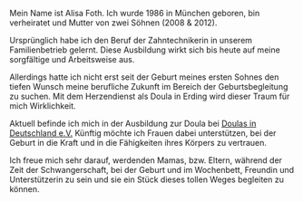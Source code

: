 Mein Name ist Alisa Foth. Ich wurde 1986 in München geboren, bin verheiratet und Mutter von zwei Söhnen (2008 & 2012).

Ursprünglich habe ich den Beruf der Zahntechnikerin in unserem Familienbetrieb gelernt. Diese Ausbildung wirkt sich bis heute auf meine sorgfältige und Arbeitsweise aus.

Allerdings hatte ich nicht erst seit der Geburt meines ersten Sohnes den tiefen Wunsch meine berufliche Zukunft im Bereich der Geburtsbegleitung zu suchen. Mit dem Herzendienst als Doula in Erding wird dieser Traum für mich Wirklichkeit.

Aktuell befinde ich mich in der Ausbildung zur Doula bei [Doulas in Deutschland e.V.](http://www.doulas-in-deutschland.de/) Künftig möchte ich Frauen dabei unterstützen, bei der Geburt in die Kraft und in die Fähigkeiten ihres Körpers zu vertrauen.

Ich freue mich sehr darauf, werdenden Mamas, bzw. Eltern, während der Zeit der Schwangerschaft, bei der Geburt und im Wochenbett, Freundin und Unterstützerin zu sein und sie ein Stück dieses tollen Weges begleiten zu können.

